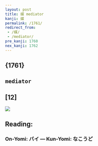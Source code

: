 ```yaml
---
layout: post
title: 媒 mediator
kanji: 媒
permalink: /1761/
redirect_from:
 - /媒/
 - /mediator/
pre_kanji: 1760
nex_kanji: 1762
---
```


## {1761}

## `mediator`

## [12]

<div class="stroke"><img src="E5AA92.png" /></div>

## Reading:

### On-Yomi: バイ &mdash; Kun-Yomi: なこうど
